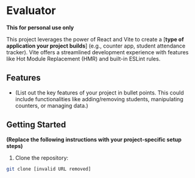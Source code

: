 # Evaluator

**This for personal use only**

This project leverages the power of React and Vite to create a [**type of application your project builds**] (e.g., counter app, student attendance tracker).  Vite offers a streamlined development experience with features like Hot Module Replacement (HMR) and built-in ESLint rules.

## Features

* (List out the key features of your project in bullet points. 
  This could include functionalities like adding/removing students, manipulating counters, or managing data.)

## Getting Started

**(Replace the following instructions with your project-specific setup steps)**

1. Clone the repository:

```bash
git clone [invalid URL removed]
